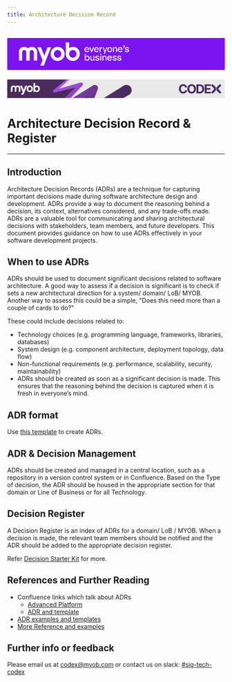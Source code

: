 ```yaml
---
title: Architecture Decision Record
---
```


![MYOB Banner](../../assets/images/myob-banner.png)
---


<!-- confluence-page-id: 9293956008 -->
![](../assets/BANNER.png)

# Architecture Decision Record & Register

---

## Introduction

Architecture Decision Records (ADRs) are a technique for capturing important decisions made during software architecture design and development. ADRs provide a way to document the reasoning behind a decision, its context, alternatives considered, and any trade-offs made. ADRs are a valuable tool for communicating and sharing architectural decisions with stakeholders, team members, and future developers.
This document provides guidance on how to use ADRs effectively in your software development projects.

## When to use ADRs

ADRs should be used to document significant decisions related to software architecture. A good way to assess if a decision is significant is to check if sets a new architectural direction for a system/ domain/ LoB/ MYOB. Another way to assess this could be a simple, "Does this need more than a couple of cards to do?"

These could include decisions related to:

- Technology choices (e.g. programming language, frameworks, libraries, databases)
- System design (e.g. component architecture, deployment topology, data flow)
- Non-functional requirements (e.g. performance, scalability, security, maintainability)
- ADRs should be created as soon as a significant decision is made. This ensures that the reasoning behind the decision is captured when it is fresh in everyone’s mind.

## ADR format

Use [this template](https://myobconfluence.atlassian.net/wiki/spaces/TEC/pages/9329901632/Template+-+Architecture+Decision+Record) to create ADRs.

## ADR & Decision Management

ADRs should be created and managed in a central location, such as a repository in a version control system or in Confluence. Based on the Type of decision, the ADR should be housed in the appropriate section for that domain or Line of Business or for all Technology.

## Decision Register

A Decision Register is an index of ADRs for a domain/ LoB / MYOB. When a decision is made, the relevant team members should be notified and the ADR should be added to the appropriate decision register.

Refer [Decision Starter Kit](./decision-framework.md) for more.

## References and Further Reading

- Confluence links which talk about ADRs
  - [Advanced Platform](https://myobconfluence.atlassian.net/wiki/spaces/ADVPF/pages/9034401710/Architecture+Decision+Records?NO_SSR=1)
  - [ADR and template](https://myobconfluence.atlassian.net/wiki/spaces/COS/pages/1250069950/Architecture+Decision+Record+Template)
- [ADR examples and templates](https://adr.github.io/)
- [More Reference and examples](https://github.com/joelparkerhenderson/architecture-decision-record)

## Further info or feedback

Please email us at <codex@myob.com> or contact us on slack: [#sig-tech-codex](https://myob.slack.com/archives/C02N8ADPGUX)
